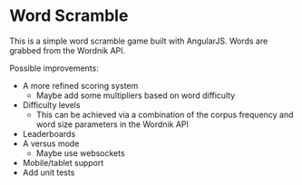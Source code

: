 # Word Scramble

This is a simple word scramble game built with AngularJS. Words are grabbed from the Wordnik API.

Possible improvements:
* A more refined scoring system
  * Maybe add some multipliers based on word difficulty
* Difficulty levels
  * This can be achieved via a combination of the corpus frequency and word size parameters in the Wordnik API
* Leaderboards
* A versus mode
  * Maybe use websockets
* Mobile/tablet support
* Add unit tests